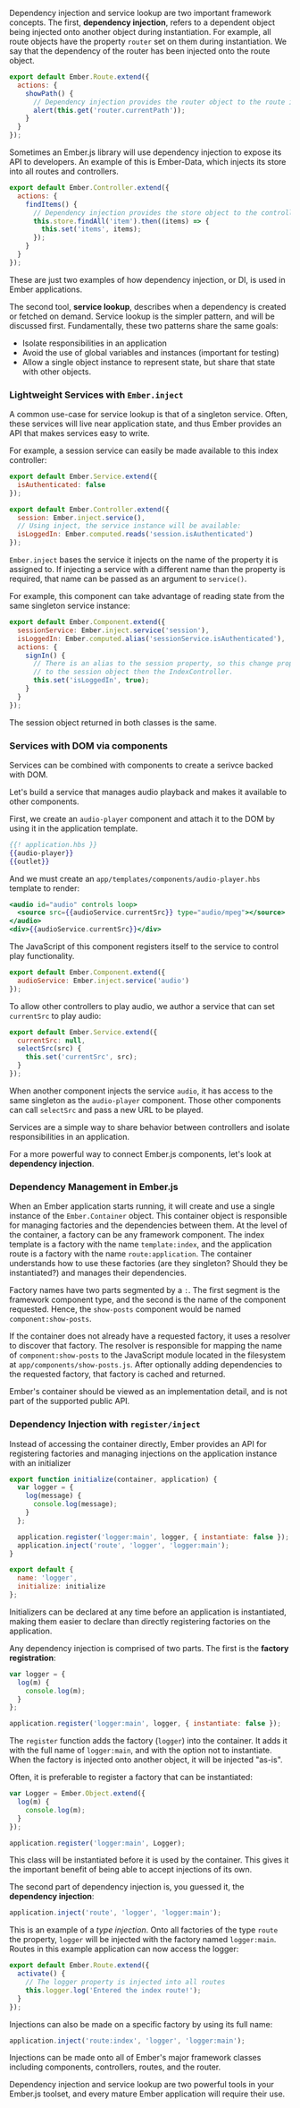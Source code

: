   Dependency injection and service lookup are two important framework concepts. The first, **dependency injection**, refers to a dependent object being injected onto another object during instantiation. For example, all route objects have the property `router` set on them during instantiation. We say that the dependency of the router has been injected onto the route object.

```javascript {data-filename=app/routes/index.js}
export default Ember.Route.extend({
  actions: {
    showPath() {
      // Dependency injection provides the router object to the route instance.
      alert(this.get('router.currentPath'));
    }
  }
});
```

Sometimes an Ember.js library will use dependency injection to expose its API to developers. An example of this is Ember-Data, which injects its store into all routes and controllers.

```javascript {data-filename=app/controllers/index.js}
export default Ember.Controller.extend({
  actions: {
    findItems() {
      // Dependency injection provides the store object to the controller instance.
      this.store.findAll('item').then((items) => {
        this.set('items', items);
      });
    }
  }
});
```

These are just two examples of how dependency injection, or DI, is used in Ember applications.

The second tool, **service lookup**, describes when a dependency is created or fetched on demand. Service lookup is the simpler pattern, and will be discussed first. Fundamentally, these two patterns share the same goals:

* Isolate responsibilities in an application
* Avoid the use of global variables and instances (important for testing)
* Allow a single object instance to represent state, but share that state with other objects.

### Lightweight Services with `Ember.inject`

A common use-case for service lookup is that of a singleton service. Often, these services will live near application state, and thus Ember provides an API that makes services easy to write.

For example, a session service can easily be made available to this index controller:

```javascript {data-filename=app/services/session.js}
export default Ember.Service.extend({
  isAuthenticated: false
});
```

```javascript {data-filename=app/controllers/index.js}
export default Ember.Controller.extend({
  session: Ember.inject.service(),
  // Using inject, the service instance will be available:
  isLoggedIn: Ember.computed.reads('session.isAuthenticated')
});
```

`Ember.inject` bases the service it injects on the name of the property it is
assigned to. If injecting a service with a different name than the property
is required, that name can be passed as an argument to `service()`.

For example, this component can take advantage of reading state from the
same singleton service instance:

```javascript {data-filename=app/components/sign-in-button.js}
export default Ember.Component.extend({
  sessionService: Ember.inject.service('session'),
  isLoggedIn: Ember.computed.alias('sessionService.isAuthenticated'),
  actions: {
    signIn() {
      // There is an alias to the session property, so this change propagates
      // to the session object then the IndexController.
      this.set('isLoggedIn', true);
    }
  }
});
```

The session object returned in both classes is the same.

### Services with DOM via components

Services can be combined with components to create a serivce backed with DOM.

Let's build a service that manages audio playback and makes it available to
other components.

First, we create an `audio-player` component and attach it to the DOM by using
it in the application template.

```handlebars
{{! application.hbs }}
{{audio-player}}
{{outlet}}
```

And we must create an `app/templates/components/audio-player.hbs` template to render:

```handlebars {data-filename=app/templates/components/audio-player.hbs}
<audio id="audio" controls loop>
  <source src={{audioService.currentSrc}} type="audio/mpeg"></source>
</audio>
<div>{{audioService.currentSrc}}</div>
```

The JavaScript of this component registers itself to the service to control
play functionality.

```javascript {data-filename=app/components/audio-player.js}
export default Ember.Component.extend({
  audioService: Ember.inject.service('audio')
});
```

To allow other controllers to play audio, we author a service that can set
`currentSrc` to play audio:

```javascript {data-filename=app/services/audio.js}
export default Ember.Service.extend({
  currentSrc: null,
  selectSrc(src) {
    this.set('currentSrc', src);
  }
});
```

When another component injects the service `audio`, it has access to the same
singleton as the `audio-player` component. Those other components can call
`selectSrc` and pass a new URL to be played.

Services are a simple way to share behavior between controllers and isolate responsibilities in an application.

For a more powerful way to connect Ember.js components, let's look at **dependency injection**.

### Dependency Management in Ember.js

When an Ember application starts running, it will create and use a single instance of the
`Ember.Container` object. This container object is responsible for managing factories and the dependencies between them. At the level of the container, a factory can be any framework component. The index template is a factory with the name `template:index`, and the application route is a factory with the name `route:application`. The container understands how to use these factories (are they singleton? Should they be instantiated?) and manages their dependencies.

Factory names have two parts segmented by a `:`. The first segment is the framework component type, and the second is the name of the component requested. Hence, the `show-posts` component would be named `component:show-posts`.

If the container does not already have a requested factory, it uses a
resolver to discover that factory. The resolver is responsible for
mapping the name of `component:show-posts` to the JavaScript module
located in the filesystem at `app/components/show-posts.js`.  After
optionally adding dependencies to the requested factory, that factory is
cached and returned.

Ember's container should be viewed as an implementation detail, and is not part of the supported public API.

### Dependency Injection with `register/inject`

Instead of accessing the container directly, Ember provides an API for registering factories and managing injections on the application instance with an initializer

```javascript {data-filename=app/initializers/logger.js}
export function initialize(container, application) {
  var logger = {
    log(message) {
      console.log(message);
    }
  };

  application.register('logger:main', logger, { instantiate: false });
  application.inject('route', 'logger', 'logger:main');
}

export default {
  name: 'logger',
  initialize: initialize
};
```

Initializers can be declared at any time before an application is instantiated, making them easier to declare than directly registering factories on the application.

Any dependency injection is comprised of two parts. The first is the **factory registration**:

```javascript {data-filename=app/initializers/logger.js}
var logger = {
  log(m) {
    console.log(m);
  }
};

application.register('logger:main', logger, { instantiate: false });
```

The `register` function adds the factory (`logger`) into the container. It adds it with the full name of `logger:main`, and with the option not to instantiate. When the factory is injected onto another object, it will be injected "as-is".

Often, it is preferable to register a factory that can be instantiated:

```javascript {data-filename=app/initializers/logger.js}
var Logger = Ember.Object.extend({
  log(m) {
    console.log(m);
  }
});

application.register('logger:main', Logger);
```

This class will be instantiated before it is used by the container. This gives it the important benefit of being able to accept injections of its own.

The second part of dependency injection is, you guessed it, the **dependency injection**:

```javascript {data-filename=app/initializers/logger.js}
application.inject('route', 'logger', 'logger:main');
```

This is an example of a *type injection*. Onto all factories of the type `route` the property, `logger` will be injected with the factory named `logger:main`. Routes in this example application can now access the logger:

```javascript {data-filename=app/routes/index.js}
export default Ember.Route.extend({
  activate() {
    // The logger property is injected into all routes
    this.logger.log('Entered the index route!');
  }
});
```

Injections can also be made on a specific factory by using its full name:

```javascript
application.inject('route:index', 'logger', 'logger:main');
```

Injections can be made onto all of Ember's major framework classes including components, controllers, routes, and the router.

Dependency injection and service lookup are two powerful tools in your Ember.js toolset, and every mature Ember application will require their use.
